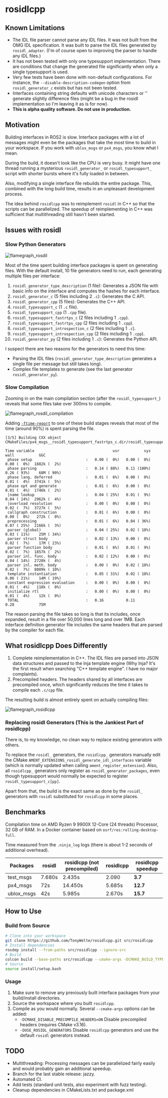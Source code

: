 # rosidlcpp

## Known Limitations

- The IDL file parser cannot parse any IDL files. It was not built from the OMG IDL specification. It was built to parse the IDL files generated by `rosidl_adapter`. (I'm of course open to improving the parser to handle any IDL files.)
- It has not been tested with only one typesupport implementation. There are conditions that change the generated file significantly when only a single typesupport is used.
- Very few tests have been done with non-default configurations. For instance, the `--disable-description-codegen` option from `rosidl_generator_c` exists but has not been tested.
- Interfaces containing string defaults with unicode characters or '\' generate slightly difference files (might be a bug in the rosidl implementation so I'm leaving it as is for now). 
- **This is alpha quality software. Do not use in production.**

## Motivation

Building interfaces in ROS2 is slow. Interface packages with a lot of messages might even be the packages that take the most time to build in your workspace. If you work with `ublox_msgs` or `px4_msgs`, you know what I mean.

During the build, it doesn't look like the CPU is very busy. It might have one thread running a mysterious `rosidl_generator_` or `rosidl_typesupport_` script with shorter bursts where it's fully loaded in between.

Also, modifying a single interface file rebuilds the entire package. This, combined with the long build time, results in an unpleasant development process.

The idea behind `rosidlcpp` was to reimplement `rosidl` in C++ so that the scripts can be parallelized. The speedup of reimplementing in C++ was sufficient that multithreading still hasn't been started.

## Issues with rosidl

### Slow Python Generators

![flamegraph_rosdil](./rosidlcpp/doc/img/flamegraph_rosidl.jpg)

Most of the time spent building interface packages is spent on generating files. With the default install, 10 file generators need to run, each generating multiple files per interface:
1. `rosidl_generator_type_description` (1 file): Generates a JSON file with basic info on the interface and computes the hashes for each interface.
2. `rosidl_generator_c` (5 files including 2 `.c`): Generates the C API.
3. `rosidl_generator_cpp` (5 files): Generates the C++ API.
4. `rosidl_typesupport_c` (1 `.c` file).
5. `rosidl_typesupport_cpp` (1 `.cpp` file).
6. `rosidl_typesupport_fastrtps_c` (2 files including 1 `.cpp`).
7. `rosidl_typesupport_fastrtps_cpp` (2 files including 1 `.cpp`).
8. `rosidl_typesupport_introspection_c` (2 files including 1 `.c`).
9. `rosidl_typesupport_introspection_cpp` (2 files including 1 `.cpp`).
10. `rosidl_generator_py` (2 files including 1 `.c`): Generates the Python API.

I suspect there are two reasons for the generators to need this time:
- Parsing the IDL files (`rosidl_generator_type_description` generates a single file per message but still takes long).
- Complex file templates to generate (see the last generator `rosidl_generator_py`).

### Slow Compilation

Zooming in on the main compilation section (after the `rosidl_typesupport_`) reveals that some files take over 300ms to compile.

![flamegraph_rosdil_compilation](./rosidlcpp/doc/img/flamegraph_rosidl_compilation.jpg)

Adding [`-ftime-report`](https://gcc.gnu.org/onlinedocs/gcc/Developer-Options.html#index-ftime-report) to one of these build stages reveals that most of the time (around 90%) is spent parsing the file.

```
[3/5] Building CXX object CMakeFiles/px4_msgs__rosidl_typesupport_fastrtps_c.dir/rosidl_typesupport_fastrtps_c/px4_msgs/msg/detail/action_request__type_support_c.cpp.o

Time variable                                   usr           sys          wall           GGC
 phase setup                        :   0.00 (  0%)   0.00 (  0%)   0.00 (  0%)  1882k (  2%)
 phase parsing                      :   0.14 ( 88%)   0.11 (100%)   0.26 ( 93%)    68M ( 90%)
 phase lang. deferred               :   0.01 (  6%)   0.00 (  0%)   0.01 (  4%)  3741k (  5%)
 phase opt and generate             :   0.01 (  6%)   0.00 (  0%)   0.01 (  4%)  1746k (  2%)
 |name lookup                       :   0.04 ( 25%)   0.01 (  9%)   0.04 ( 14%)  2962k (  4%)
 |overload resolution               :   0.00 (  0%)   0.00 (  0%)   0.02 (  7%)  3727k (  5%)
 callgraph construction             :   0.01 (  6%)   0.00 (  0%)   0.00 (  0%)   272k (  0%)
 preprocessing                      :   0.01 (  6%)   0.04 ( 36%)   0.07 ( 25%)  2166k (  3%)
 parser (global)                    :   0.04 ( 25%)   0.02 ( 18%)   0.03 ( 11%)    25M ( 34%)
 parser struct body                 :   0.02 ( 13%)   0.00 (  0%)   0.02 (  7%)    17M ( 23%)
 parser function body               :   0.01 (  6%)   0.01 (  9%)   0.02 (  7%)  1857k (  2%)
 parser inl. func. body             :   0.02 ( 12%)   0.00 (  0%)   0.04 ( 14%)  2720k (  4%)
 parser inl. meth. body             :   0.00 (  0%)   0.02 ( 18%)   0.02 (  7%)  8009k ( 10%)
 template instantiation             :   0.05 ( 31%)   0.02 ( 18%)   0.06 ( 21%)    14M ( 19%)
 constant expression evaluation     :   0.00 (  0%)   0.00 (  0%)   0.01 (  4%)   118k (  0%)
 initialize rtl                     :   0.00 (  0%)   0.00 (  0%)   0.01 (  4%)    12k (  0%)
 TOTAL                              :   0.16          0.11          0.28           75M
```

The reason parsing the file takes so long is that its includes, once expanded, result in a file over 50,000 lines long and over 1MB. Each interface definition generator file includes the same headers that are parsed by the compiler for each file.

## What rosidlcpp Does Differently

1. Complete reimplementation in C++. The IDL files are parsed into JSON data structures and passed to the Inja template engine (Why Inja? It's the first result when searching "C++ template engine". I have no major complaints).
2. Precompiled headers. The headers shared by all interfaces are precompiled once, which significantly reduces the time it takes to compile each `.c/cpp` file.

The resulting build is almost entirely spent on actually compiling files:

![flamegraph_rosidlcpp](./rosidlcpp/doc/img/flamegraph_rosidlcpp.jpg)

### Replacing rosidl Generators (This is the Jankiest Part of rosidlcpp)

There is, to my knowledge, no clean way to replace existing generators with others.

To replace the `rosidl_` generators, the `rosidlcpp_` generators manually edit the CMake `AMENT_EXTENSIONS_rosidl_generate_idl_interfaces` variable (which is normally updated when calling `ament_register_extension`). Also, all `rosidlcpp_` generators only register as `rosidl_generator_packages`, even though typesupport would normally be expected to register `rosidl_typesupport_c[pp]`.

Apart from that, the build is the exact same as done by the `rosidl_` generators with `rosidl` substituted for `rosidlcpp` in some places.

## Benchmarks

Compilation time on AMD Ryzen 9 9900X 12-Core (24 threads) Processor, 32 GB of RAM. In a Docker container based on `osrf/ros:rolling-desktop-full`.

Time measured from the `.ninja_log` logs (there is about 1-2 seconds of additional overhead).

| Packages   | rosidl | rosidlcpp (not precompiled) | rosidlcpp | **rosidlcpp speedup** |
| ---------- | ------ | --------------------------- | --------- | --------------------- |
| test_msgs  | 7.680s | 2.435s                      | 2.090     | **3.7**               |
| px4_msgs   | 72s    | 14.450s                     | 5.685s    | **12.7**              |
| ublox_msgs | 42s    | 5.985s                      | 2.670s    | **15.7**              |

## How to Use

### Build from Source

```sh
# Clone into your workspace
git clone https://github.com/TonyWelte/rosidlcpp.git src/rosidlcpp
# Install dependencies
rosdep install --from-paths src/rosidlcpp --ignore-src
# Build
colcon build --base-paths src/rosidlcpp --cmake-args -DCMAKE_BUILD_TYPE=Release
# Source
source install/setup.bash
```

### Usage

1. Make sure to remove any previously built interface packages from your build/install directories.
2. Source the workspace where you built `rosidlcpp`.
3. Compile as you would normally. Several `--cmake-args` options can be added:
   - `-DCMAKE_DISABLE_PRECOMPILE_HEADERS=ON` Disable precompiled headers (requires CMake v3.16).
   - `-DUSE_ROSIDL_GENERATORS` Disable `rosidlcpp` generators and use the default `rosidl` generators instead.

## TODO

- Multithreading: Processing messages can be parallelized fairly easily and would probably gain an additional speedup.
- Branch for the last stable release: jazzy.
- Automated CI.
- Add tests (standard unit tests, also experiment with fuzz testing).
- Cleanup dependencies in CMakeLists.txt and package.xml